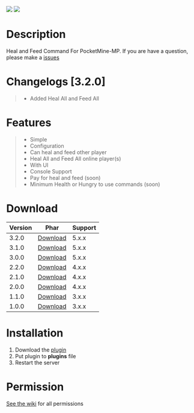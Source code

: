 [![](https://poggit.pmmp.io/shield.state/HealAndFeed)](https://poggit.pmmp.io/p/HealAndFeed) [![](https://poggit.pmmp.io/shield.dl.total/HealAndFeed)](https://poggit.pmmp.io/p/HealAndFeed)
# Description
Heal and Feed Command For PocketMine-MP. If you are have a question, please make a [issues](https://github.com/Kylan1940/HealAndFeed/issues/new)

# Changelogs [3.2.0]
>- Added Heal All and Feed All 

# Features
>- Simple
>- Configuration
>- Can heal and feed other player
>- Heal All and Feed All online player(s)
>- With UI 
>- Console Support
>- Pay for heal and feed (soon)
>- Minimum Health or Hungry to use commands (soon)

# Download
| Version | Phar | Support |
|---|---|---|
| 3.2.0 | [Download](https://github.com/Kylan1940/HealAndFeed/releases/download/3.2.0/HealAndFeed_v3.2.0.phar) |  5.x.x |
| 3.1.0 | [Download](https://github.com/Kylan1940/HealAndFeed/releases/download/3.1.0/HealAndFeed_v3.1.0.phar) |  5.x.x |
| 3.0.0 | [Download](https://github.com/Kylan1940/HealAndFeed/releases/download/3.0.0/HealAndFeed_v3.0.0.phar) |  5.x.x |
| 2.2.0 | [Download](https://github.com/Kylan1940/HealAndFeed/releases/download/2.2.0/HealAndFeed_v2.2.0.phar) |  4.x.x |
| 2.1.0 | [Download](https://github.com/Kylan1940/HealAndFeed/releases/download/2.1.0/HealAndFeed_v2.1.0.phar) |  4.x.x |
| 2.0.0 | [Download](https://github.com/Kylan1940/HealAndFeed/releases/download/2.0.0/HealAndFeed_v2.0.0.phar) |  4.x.x |
| 1.1.0 | [Download](https://github.com/Kylan1940/HealAndFeed/releases/download/1.1.0/HealAndFeed_v1.1.0.phar) |  3.x.x |
| 1.0.0 | [Download](https://github.com/Kylan1940/HealAndFeed/releases/download/1.0.0/HealAndFeed_v1.0.0.phar) |  3.x.x |

# Installation
1. Download the [plugin](https://github.com/Kylan1940/HealAndFeed/releases/download/3.2.0/HealAndFeed_v3.2.0.phar)
2. Put plugin to **plugins** file
3. Restart the server

# Permission
[See the wiki](https://github.com/Kylan1940/HealAndFeed/wiki/HealAndFeed-Commands) for all permissions
